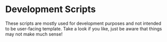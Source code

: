 # Development Scripts

These scripts are mostly used for development purposes and not intended to be user-facing template. Take a look if you like, just be aware that things may not make much sense!
